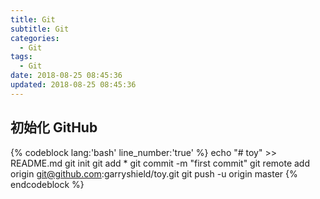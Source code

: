 ```yaml
---
title: Git
subtitle: Git
categories:
  - Git
tags:
  - Git
date: 2018-08-25 08:45:36
updated: 2018-08-25 08:45:36
---
```



## 初始化 GitHub
{% codeblock lang:'bash' line_number:'true' %}
echo "# toy" >> README.md
git init
git add *
git commit -m "first commit"
git remote add origin git@github.com:garryshield/toy.git
git push -u origin master
{% endcodeblock %}